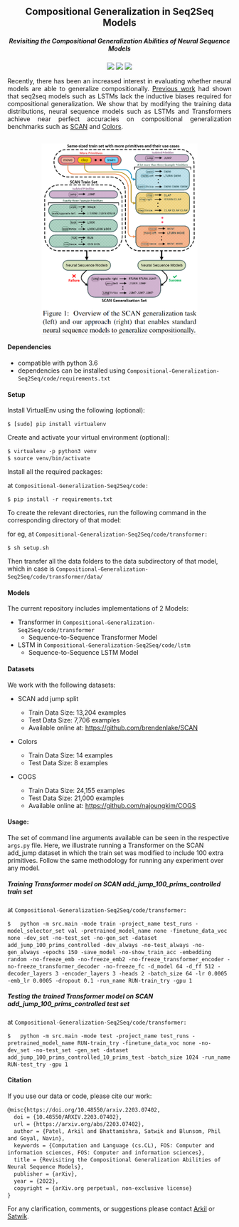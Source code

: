 <h2 align="center">
  Compositional Generalization in Seq2Seq Models
</h2>
<h5 align="center"> Revisiting the Compositional Generalization Abilities of Neural Sequence Models</h5>

<p align="center">
  <a href="https://www.2022.aclweb.org/"><img src="https://img.shields.io/badge/ACL-2022-blueviolet"></a>
  <a href="[https://openreview.net/pdf?id=7lJpG58T5qy](https://aclanthology.org/2022.acl-short.46/)"><img src="http://img.shields.io/badge/Paper-PDF-red.svg"></a>
  <a href="https://github.com/arkilpatel/Compositional-Generalization-Seq2Seq/blob/main/LICENSE">
    <img src="https://img.shields.io/badge/License-MIT-green">
  </a>
</p>


<p style="text-align: justify;">
Recently, there has been an increased interest in evaluating whether neural models are able to generalize compositionally. <a href="https://arxiv.org/abs/1711.00350">Previous work</a> had shown that seq2seq models such as LSTMs lack the inductive biases required for compositional generalization. We show that by modifying the training data distributions, neural sequence models such as LSTMs and Transformers achieve near perfect accuracies on compositional generalization benchmarks such as <a href="https://arxiv.org/abs/1711.00350">SCAN</a> and <a href="https://arxiv.org/abs/1901.04587">Colors</a>.
</p>

<h2 align="center">
  <img align="center"  src="./images/Fig1.png" alt="..." width="350">
</h2>

####  Dependencies

- compatible with python 3.6
- dependencies can be installed using `Compositional-Generalization-Seq2Seq/code/requirements.txt`

#### Setup

Install VirtualEnv using the following (optional):

```shell
$ [sudo] pip install virtualenv
```

Create and activate your virtual environment (optional):

```shell
$ virtualenv -p python3 venv
$ source venv/bin/activate
```

Install all the required packages:

at `Compositional-Generalization-Seq2Seq/code:`

```shell
$ pip install -r requirements.txt
```

To create the relevant directories, run the following command in the corresponding directory of that model:

for eg, at `Compositional-Generalization-Seq2Seq/code/transformer:`

```shell
$ sh setup.sh
```

Then transfer all the data folders to the data subdirectory of that model, which in case is `Compositional-Generalization-Seq2Seq/code/transformer/data/`

#### Models

The current repository includes implementations of 2 Models:

- Transformer in `Compositional-Generalization-Seq2Seq/code/transformer`
  - Sequence-to-Sequence Transformer Model
- LSTM in `Compositional-Generalization-Seq2Seq/code/lstm`
  - Sequence-to-Sequence LSTM Model

#### Datasets

We work with the following datasets:

- SCAN add jump split
  - Train Data Size: 13,204 examples
  - Test Data Size: 7,706 examples
  - Available online at: https://github.com/brendenlake/SCAN

- Colors
  - Train Data Size: 14 examples
  - Test Data Size: 8 examples

- COGS
  - Train Data Size: 24,155 examples
  - Test Data Size: 21,000 examples
  - Available online at: https://github.com/najoungkim/COGS

#### Usage:

The set of command line arguments available can be seen in the respective `args.py` file. Here, we illustrate running a Transformer on the SCAN add_jump dataset in which the train set was modified to include 100 extra primitives. Follow the same methodology for running any experiment over any model.

##### Training Transformer model on SCAN add_jump_100_prims_controlled train set

at `Compositional-Generalization-Seq2Seq/code/transformer:`

```shell
$	python -m src.main -mode train -project_name test_runs -model_selector_set val -pretrained_model_name none -finetune_data_voc none -dev_set -no-test_set -no-gen_set -dataset add_jump_100_prims_controlled -dev_always -no-test_always -no-gen_always -epochs 150 -save_model -no-show_train_acc -embedding random -no-freeze_emb -no-freeze_emb2 -no-freeze_transformer_encoder -no-freeze_transformer_decoder -no-freeze_fc -d_model 64 -d_ff 512 -decoder_layers 3 -encoder_layers 3 -heads 2 -batch_size 64 -lr 0.0005 -emb_lr 0.0005 -dropout 0.1 -run_name RUN-train_try -gpu 1
```

##### Testing the trained Transformer model on SCAN add_jump_100_prims_controlled test set

at `Compositional-Generalization-Seq2Seq/code/transformer:`

```shell
$	python -m src.main -mode test -project_name test_runs -pretrained_model_name RUN-train_try -finetune_data_voc none -no-dev_set -no-test_set -gen_set -dataset add_jump_100_prims_controlled_10_prims_test -batch_size 1024 -run_name RUN-test_try -gpu 1
```

#### Citation

If you use our data or code, please cite our work:

```
@misc{https://doi.org/10.48550/arxiv.2203.07402,
  doi = {10.48550/ARXIV.2203.07402},
  url = {https://arxiv.org/abs/2203.07402},
  author = {Patel, Arkil and Bhattamishra, Satwik and Blunsom, Phil and Goyal, Navin},
  keywords = {Computation and Language (cs.CL), FOS: Computer and information sciences, FOS: Computer and information sciences},
  title = {Revisiting the Compositional Generalization Abilities of Neural Sequence Models},
  publisher = {arXiv},
  year = {2022}, 
  copyright = {arXiv.org perpetual, non-exclusive license}
}
```

For any clarification, comments, or suggestions please contact [Arkil](http://arkilpatel.github.io/) or [Satwik](https://satwikb.com/).
